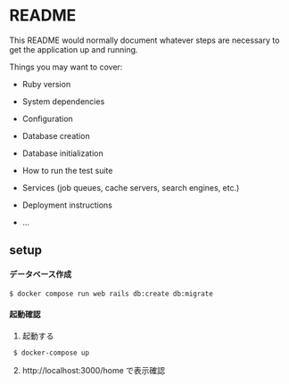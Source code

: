 # README

This README would normally document whatever steps are necessary to get the
application up and running.

Things you may want to cover:

* Ruby version

* System dependencies

* Configuration

* Database creation

* Database initialization

* How to run the test suite

* Services (job queues, cache servers, search engines, etc.)

* Deployment instructions

* ...

## setup

#### データベース作成
```shell
$ docker compose run web rails db:create db:migrate
```
#### 起動確認
1. 起動する
```shell
 $ docker-compose up
```
2. http://localhost:3000/home で表示確認
